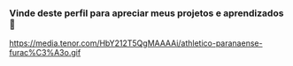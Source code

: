 
### Vinde deste perfil para apreciar meus projetos e aprendizados  👋
https://media.tenor.com/HbY212T5QgMAAAAi/athletico-paranaense-furac%C3%A3o.gif
